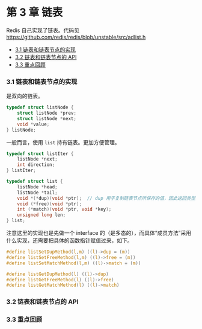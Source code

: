 # 第 3 章 链表

Redis 自己实现了链表。代码见 https://github.com/redis/redis/blob/unstable/src/adlist.h

<!-- @import "[TOC]" {cmd="toc" depthFrom=3 depthTo=6 orderedList=false} -->

<!-- code_chunk_output -->

- [3.1 链表和链表节点的实现](#31-链表和链表节点的实现)
- [3.2 链表和链表节点的 API](#32-链表和链表节点的-api)
- [3.3 重点回顾](#33-重点回顾)

<!-- /code_chunk_output -->

### 3.1 链表和链表节点的实现

是双向的链表。

```c
typedef struct listNode {
    struct listNode *prev;
    struct listNode *next;
    void *value;
} listNode;
```

一般而言，使用 `list` 持有链表。更加方便管理。

```c
typedef struct listIter {
    listNode *next;
    int direction;
} listIter;

typedef struct list {
    listNode *head;
    listNode *tail;
    void *(*dup)(void *ptr);  // dup 用于复制链表节点所保存的值，因此返回类型为 void*
    void (*free)(void *ptr);
    int (*match)(void *ptr, void *key);
    unsigned long len;
} list;
```

注意这里的实现也是先做一个 interface 的（是多态的），而具体“成员方法”采用什么实现，还需要把具体的函数指针赋值过来，如下。

```c
#define listSetDupMethod(l,m) ((l)->dup = (m))
#define listSetFreeMethod(l,m) ((l)->free = (m))
#define listSetMatchMethod(l,m) ((l)->match = (m))

#define listGetDupMethod(l) ((l)->dup)
#define listGetFreeMethod(l) ((l)->free)
#define listGetMatchMethod(l) ((l)->match)
```

### 3.2 链表和链表节点的 API

### 3.3 重点回顾
